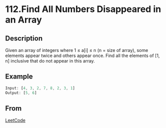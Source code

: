 # 112.Find All Numbers Disappeared in an Array

## Description

Given an array of integers where 1 ≤ a[i] ≤ n (n = size of array), some elements appear twice and others appear once.
Find all the elements of [1, n] inclusive that do not appear in this array.

## Example

```javascript
Input: [4, 3, 2, 7, 8, 2, 3, 1]
Output: [5, 6]
```

## From

[LeetCode](https://leetcode.com/problems/find-all-numbers-disappeared-in-an-array)
